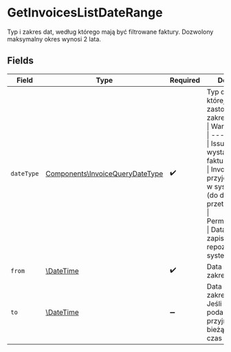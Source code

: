 # GetInvoicesListDateRange

Typ i zakres dat, według którego mają być filtrowane faktury. Dozwolony maksymalny okres wynosi 2 lata.


## Fields

| Field                                                                                                                                                                                                                                                                                           | Type                                                                                                                                                                                                                                                                                            | Required                                                                                                                                                                                                                                                                                        | Description                                                                                                                                                                                                                                                                                     |
| ----------------------------------------------------------------------------------------------------------------------------------------------------------------------------------------------------------------------------------------------------------------------------------------------- | ----------------------------------------------------------------------------------------------------------------------------------------------------------------------------------------------------------------------------------------------------------------------------------------------- | ----------------------------------------------------------------------------------------------------------------------------------------------------------------------------------------------------------------------------------------------------------------------------------------------- | ----------------------------------------------------------------------------------------------------------------------------------------------------------------------------------------------------------------------------------------------------------------------------------------------- |
| `dateType`                                                                                                                                                                                                                                                                                      | [Components\InvoiceQueryDateType](../../Models/Components/InvoiceQueryDateType.md)                                                                                                                                                                                                              | :heavy_check_mark:                                                                                                                                                                                                                                                                              | Typ daty, według której ma być zastosowany zakres.<br/>\| Wartość \| Opis \|<br/>\| --- \| --- \|<br/>\| Issue \| Data wystawienia faktury. \|<br/>\| Invoicing \| Data przyjęcia faktury w systemie KSeF (do dalszego przetwarzania). \|<br/>\| PermanentStorage \| Data trwałego zapisu faktury w repozytorium systemu KSeF. \|<br/> |
| `from`                                                                                                                                                                                                                                                                                          | [\DateTime](https://www.php.net/manual/en/class.datetime.php)                                                                                                                                                                                                                                   | :heavy_check_mark:                                                                                                                                                                                                                                                                              | Data początkowa zakresu(UTC).                                                                                                                                                                                                                                                                   |
| `to`                                                                                                                                                                                                                                                                                            | [\DateTime](https://www.php.net/manual/en/class.datetime.php)                                                                                                                                                                                                                                   | :heavy_minus_sign:                                                                                                                                                                                                                                                                              | Data końcowa zakresu(UTC). Jeśli nie zostanie podana, przyjmowana jest bieżąca data i czas w UTC.                                                                                                                                                                                               |